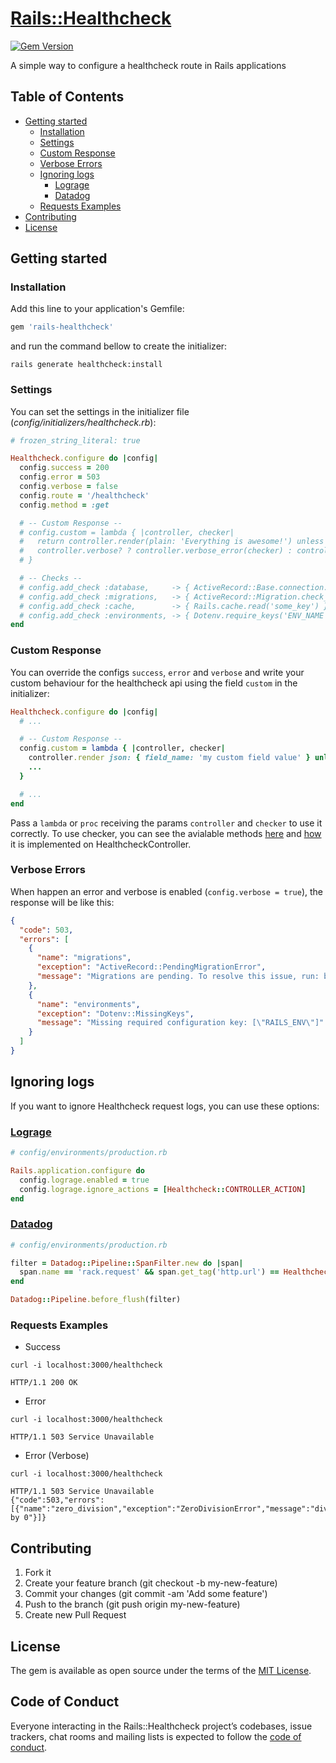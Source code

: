 # [Rails::Healthcheck][gem_page]

[![Gem Version][gem_version_image]][gem_version_page]

A simple way to configure a healthcheck route in Rails applications

## Table of Contents

- [Getting started](#getting-started)
  - [Installation](#installation)
  - [Settings](#settings)
  - [Custom Response](#custom-response)
  - [Verbose Errors](#verbose-errors)
  - [Ignoring logs](#ignoring-logs)
    - [Lograge](#lograge)
    - [Datadog](#datadog)
  - [Requests Examples](#requests-examples)
- [Contributing](#contributing)
- [License](#license)

## Getting started

### Installation

Add this line to your application's Gemfile:

```ruby
gem 'rails-healthcheck'
```

and run the command bellow to create the initializer:

```
rails generate healthcheck:install
```

### Settings

You can set the settings in the initializer file (_config/initializers/healthcheck.rb_):

```ruby
# frozen_string_literal: true

Healthcheck.configure do |config|
  config.success = 200
  config.error = 503
  config.verbose = false
  config.route = '/healthcheck'
  config.method = :get

  # -- Custom Response --
  # config.custom = lambda { |controller, checker|
  #   return controller.render(plain: 'Everything is awesome!') unless checker.errored?
  #   controller.verbose? ? controller.verbose_error(checker) : controller.head_error
  # }

  # -- Checks --
  # config.add_check :database,     -> { ActiveRecord::Base.connection.execute('select 1') }
  # config.add_check :migrations,   -> { ActiveRecord::Migration.check_pending! }
  # config.add_check :cache,        -> { Rails.cache.read('some_key') }
  # config.add_check :environments, -> { Dotenv.require_keys('ENV_NAME', 'ANOTHER_ENV') }
end
```

### Custom Response

You can override the configs `success`, `error` and `verbose` and write your custom behaviour for the healthcheck api using the field `custom` in the initializer:

```ruby
Healthcheck.configure do |config|
  # ...

  # -- Custom Response --
  config.custom = lambda { |controller, checker|
    controller.render json: { field_name: 'my custom field value' } unless checker.errored?
    ...
  }

  # ...
end
```

Pass a `lambda` or `proc` receiving the params `controller` and `checker` to use it correctly. To use checker, you can see the avialable methods [here][checker_url] and [how][healthcheck_controller_url] it is implemented on HealthcheckController.

### Verbose Errors

When happen an error and verbose is enabled (`config.verbose = true`), the response will be like this:

```json
{
  "code": 503,
  "errors": [
    {
      "name": "migrations",
      "exception": "ActiveRecord::PendingMigrationError",
      "message": "Migrations are pending. To resolve this issue, run: bin/rails db:migrate RAILS_ENV=production"
    },
    {
      "name": "environments",
      "exception": "Dotenv::MissingKeys",
      "message": "Missing required configuration key: [\"RAILS_ENV\"]"
    }
  ]
}
```

## Ignoring logs

If you want to ignore Healthcheck request logs, you can use these options:

### [Lograge](https://github.com/roidrage/lograge)

```ruby
# config/environments/production.rb

Rails.application.configure do
  config.lograge.enabled = true
  config.lograge.ignore_actions = [Healthcheck::CONTROLLER_ACTION]
end
```

### [Datadog](https://github.com/roidrage/lograge)

```ruby
# config/environments/production.rb

filter = Datadog::Pipeline::SpanFilter.new do |span|
  span.name == 'rack.request' && span.get_tag('http.url') == Healthcheck.configuration.route
end

Datadog::Pipeline.before_flush(filter)
```

### Requests Examples

- Success

```shell
curl -i localhost:3000/healthcheck

HTTP/1.1 200 OK
```

- Error

```shell
curl -i localhost:3000/healthcheck

HTTP/1.1 503 Service Unavailable
```

- Error (Verbose)

```shell
curl -i localhost:3000/healthcheck

HTTP/1.1 503 Service Unavailable
{"code":503,"errors":[{"name":"zero_division","exception":"ZeroDivisionError","message":"divided by 0"}]}
```

## Contributing

1. Fork it
2. Create your feature branch (git checkout -b my-new-feature)
3. Commit your changes (git commit -am 'Add some feature')
4. Push to the branch (git push origin my-new-feature)
5. Create new Pull Request

## License

The gem is available as open source under the terms of the [MIT License][mit_license_page].

## Code of Conduct

Everyone interacting in the Rails::Healthcheck project’s codebases, issue trackers, chat rooms and mailing lists is expected to follow the [code of conduct][code_of_conduct_page].

[gem_page]: https://github.com/linqueta/rails-healthcheck
[code_of_conduct_page]: https://github.com/linqueta/rails-healthcheck/blob/master/CODE_OF_CONDUCT.md
[mit_license_page]: https://opensource.org/licenses/MIT
[contributor_convenant_page]: http://contributor-covenant.org
[gem_version_image]: https://badge.fury.io/rb/rails-healthcheck.svg
[gem_version_page]: https://badge.fury.io/rb/rails-healthcheck
[checker_url]: https://github.com/linqueta/rails-healthcheck/blob/master/lib/healthcheck/checker.rb
[healthcheck_controller_url]: https://github.com/linqueta/rails-healthcheck/blob/master/app/controllers/healthcheck/healthchecks_controller.rb
